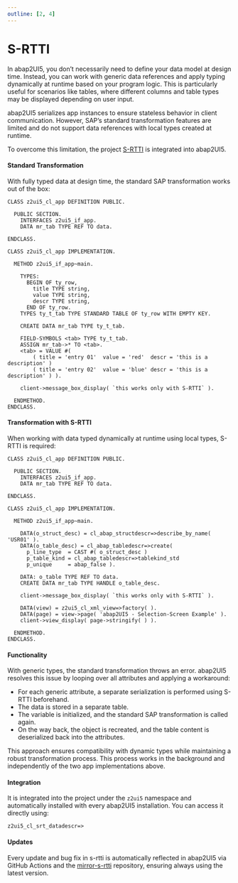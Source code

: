 ```yaml
---
outline: [2, 4]
---
```

# S-RTTI

In abap2UI5, you don’t necessarily need to define your data model at design time. Instead, you can work with generic data references and apply typing dynamically at runtime based on your program logic. This is particularly useful for scenarios like tables, where different columns and table types may be displayed depending on user input.

abap2UI5 serializes app instances to ensure stateless behavior in client communication. However, SAP’s standard transformation features are limited and do not support data references with local types created at runtime. 

To overcome this limitation, the project [S-RTTI](https://github.com/sandraros/S-RTTI) is integrated into abap2UI5.


#### Standard Transformation
With fully typed data at design time, the standard SAP transformation works out of the box:

```abap
CLASS z2ui5_cl_app DEFINITION PUBLIC.

  PUBLIC SECTION.
    INTERFACES z2ui5_if_app.
    DATA mr_tab TYPE REF TO data.

ENDCLASS.

CLASS z2ui5_cl_app IMPLEMENTATION.

  METHOD z2ui5_if_app~main.

    TYPES:
      BEGIN OF ty_row,
        title TYPE string,
        value TYPE string,
        descr TYPE string,
      END OF ty_row.
    TYPES ty_t_tab TYPE STANDARD TABLE OF ty_row WITH EMPTY KEY.

    CREATE DATA mr_tab TYPE ty_t_tab.

    FIELD-SYMBOLS <tab> TYPE ty_t_tab.
    ASSIGN mr_tab->* TO <tab>.
    <tab> = VALUE #(
        ( title = 'entry 01'  value = 'red'  descr = 'this is a description' )
        ( title = 'entry 02'  value = 'blue' descr = 'this is a description' ) ).

    client->message_box_display( `this works only with S-RTTI` ).

  ENDMETHOD.
ENDCLASS.
```

#### Transformation with S-RTTI
When working with data typed dynamically at runtime using local types, S-RTTI is required:
```abap
CLASS z2ui5_cl_app DEFINITION PUBLIC.

  PUBLIC SECTION.
    INTERFACES z2ui5_if_app.
    DATA mr_tab TYPE REF TO data.

ENDCLASS.

CLASS z2ui5_cl_app IMPLEMENTATION.

  METHOD z2ui5_if_app~main.

    DATA(o_struct_desc) = cl_abap_structdescr=>describe_by_name( 'USR01' ).
    DATA(o_table_desc) = cl_abap_tabledescr=>create(
      p_line_type  = CAST #( o_struct_desc )           
      p_table_kind = cl_abap_tabledescr=>tablekind_std 
      p_unique     = abap_false ).

    DATA: o_table TYPE REF TO data.
    CREATE DATA mr_tab TYPE HANDLE o_table_desc.

    client->message_box_display( `this works only with S-RTTI` ).

    DATA(view) = z2ui5_cl_xml_view=>factory( ).
    DATA(page) = view->page( 'abap2UI5 - Selection-Screen Example' ).
    client->view_display( page->stringify( ) ).

  ENDMETHOD.
ENDCLASS.

```
#### Functionality
With generic types, the standard transformation throws an error. abap2UI5 resolves this issue by looping over all attributes and applying a workaround:
- For each generic attribute, a separate serialization is performed using S-RTTI beforehand.
- The data is stored in a separate table.
- The variable is initialized, and the standard SAP transformation is called again.
- On the way back, the object is recreated, and the table content is deserialized back into the attributes.

This approach ensures compatibility with dynamic types while maintaining a robust transformation process. This process works in the background and independently of the two app implementations above.

#### Integration

It is integrated into the project under the `z2ui5` namespace and automatically installed with every abap2UI5 installation. You can access it directly using:
```abap
z2ui5_cl_srt_datadescr=>
```
#### Updates
Every update and bug fix in s-rtti is automatically reflected in abap2UI5 via GitHub Actions and the [mirror-s-rtti](https://github.com/abap2UI5/mirror-srtti) repository, ensuring always using the latest version.
